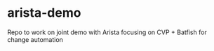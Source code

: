 # arista-demo
Repo to work on joint demo with Arista focusing on CVP + Batfish for change automation
